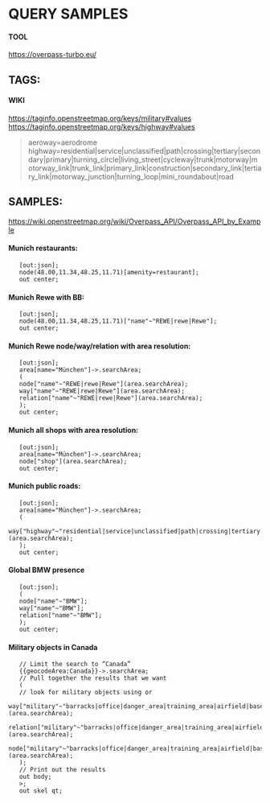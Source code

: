 # QUERY SAMPLES

#### TOOL
https://overpass-turbo.eu/

## TAGS:

#### WIKI
https://taginfo.openstreetmap.org/keys/military#values  
https://taginfo.openstreetmap.org/keys/highway#values

> aeroway=aerodrome
> highway=residential|service|unclassified|path|crossing|tertiary|secondary|primary|turning_circle|living_street|cycleway|trunk|motorway|motorway_link|trunk_link|primary_link|construction|secondary_link|tertiary_link|motorway_junction|turning_loop|mini_roundabout|road

## SAMPLES:

https://wiki.openstreetmap.org/wiki/Overpass_API/Overpass_API_by_Example

#### Munich restaurants:

       [out:json];
       node(48.00,11.34,48.25,11.71)[amenity=restaurant];
       out center;


#### Munich Rewe with BB:

       [out:json];
       node(48.00,11.34,48.25,11.71)["name"~"REWE|rewe|Rewe"];
       out center;

#### Munich Rewe node/way/relation with area resolution:

       [out:json];
       area[name="München"]->.searchArea;
       (
       node["name"~"REWE|rewe|Rewe"](area.searchArea);
       way["name"~"REWE|rewe|Rewe"](area.searchArea);
       relation["name"~"REWE|rewe|Rewe"](area.searchArea);
       );
       out center;

#### Munich all shops with area resolution:

       [out:json];
       area[name="München"]->.searchArea;
       node["shop"](area.searchArea);
       out center;

#### Munich public roads:

       [out:json];
       area[name="München"]->.searchArea;
       (
       way["highway"~"residential|service|unclassified|path|crossing|tertiary|secondary|primary|turning_circle|living_street|cycleway|trunk|motorway|motorway_link|trunk_link|primary_link|construction|secondary_link|tertiary_link|motorway_junction|turning_loop|mini_roundabout|road"](area.searchArea);
       );
       out center;

#### Global BMW presence

       [out:json];
       (
       node["name"~"BMW"];
       way["name"~"BMW"];
       relation["name"~"BMW"];
       );
       out center;

#### Military objects in Canada

       // Limit the search to “Canada”
       {{geocodeArea:Canada}}->.searchArea;
       // Pull together the results that we want
       (
       // look for military objects using or
       way["military"~"barracks|office|danger_area|training_area|airfield|base|naval_base"](area.searchArea);
       relation["military"~"barracks|office|danger_area|training_area|airfield|base|naval_base"](area.searchArea);
       node["military"~"barracks|office|danger_area|training_area|airfield|base|naval_base"](area.searchArea);
       );
       // Print out the results
       out body;
       >;
       out skel qt;
